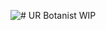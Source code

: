 ![# UR Botanist](https://drive.google.com/file/d/1xBxd_H3vlWIlhfZHOf6ZiqiIi6VGuskr/view?usp=sharing)
WIP
